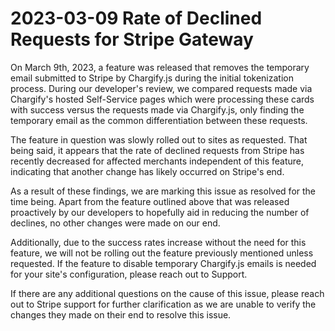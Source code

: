 # 2023-03-09 Rate of Declined Requests for Stripe Gateway

On March 9th, 2023, a feature was released that removes the temporary email submitted to Stripe by Chargify.js during the initial tokenization process.  During our developer's review, we compared requests made via Chargify's hosted Self-Service pages which were processing these cards with success versus the requests made via Chargify.js, only finding the temporary email as the common differentiation between these requests.

The feature in question was slowly rolled out to sites as requested. That being said, it appears that the rate of declined requests from Stripe has recently decreased for affected merchants independent of this feature, indicating that another change has likely occurred on Stripe's end.

As a result of these findings, we are marking this issue as resolved for the time being. Apart from the feature outlined above that was released proactively by our developers to hopefully aid in reducing the number of declines, no other changes were made on our end.

Additionally, due to the success rates increase without the need for this feature, we will not be rolling out the feature previously mentioned unless requested. If the feature to disable temporary Chargify.js emails is needed for your site's configuration, please reach out to Support.

If there are any additional questions on the cause of this issue, please reach out to Stripe support for further clarification as we are unable to verify the changes they made on their end to resolve this issue.
